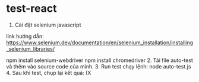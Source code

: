 # test-react
1. Cài đặt selenium javascript

link hướng dẫn: https://www.selenium.dev/documentation/en/selenium_installation/installing_selenium_libraries/

 npm install selenium-webdriver
 npm install chromedriver
2. Tải file auto-test và thêm vào source code của mình.
3. Run test
chạy lệnh:
 node auto-test.js
4. Sau khi test, chụp lại kết quả: (X
